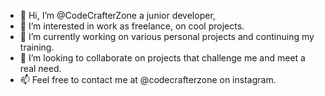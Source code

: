 - 👋 Hi, I’m @CodeCrafterZone a junior developer,
- 👀 I’m interested in work as freelance, on cool projects.
- 🌱 I’m currently working on various personal projects and continuing my training.
- 💞️ I’m looking to collaborate on projects that challenge me and meet a real need.
- 📫 Feel free to contact me at @codecrafterzone on instagram.

<!---
CodeCrafterZone/CodeCrafterZone is a ✨ special ✨ repository because its `README.md` (this file) appears on your GitHub profile.
You can click the Preview link to take a look at your changes.
--->
